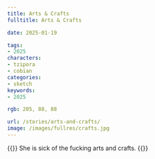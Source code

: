 ```yaml
---
title: Arts & Crafts
fulltitle: Arts & Crafts

date: 2025-01-19

tags:
- 2025
characters:
- tzipora
- cobian
categories:
- sketch
keywords:
- 2025

rgb: 205, 88, 88

url: /stories/arts-and-crafts/
image: /images/fullres/crafts.jpg
---
```

{{<note caption>}}
She is sick of the fucking arts and crafts.
{{</note>}}